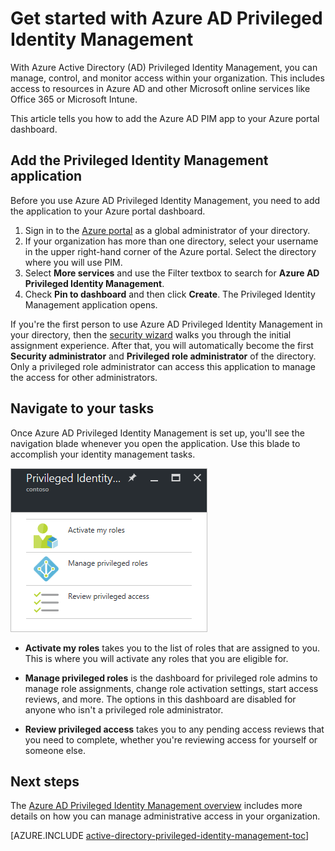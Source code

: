 <properties
   pageTitle="Get started with Azure AD Privileged Identity Management | Microsoft Azure"
   description="Learn how to manage privileged identities with the Azure Active Directory Privileged Identity Management application in Azure portal."
   services="active-directory"
   documentationCenter=""
   authors="kgremban"
   manager="femila"
   editor=""/>

<tags
   ms.service="active-directory"
   ms.devlang="na"
   ms.topic="get-started-article"
   ms.tgt_pltfrm="na"
   ms.workload="identity"
   ms.date="09/16/2016"
   ms.author="kgremban"/>

# Get started with Azure AD Privileged Identity Management


With Azure Active Directory (AD) Privileged Identity Management, you can manage, control, and monitor access within your organization. This includes access to resources in Azure AD and other Microsoft online services like Office 365 or Microsoft Intune.

This article tells you how to add the Azure AD PIM app to your Azure portal dashboard.

## Add the Privileged Identity Management application

Before you use Azure AD Privileged Identity Management, you need to add the application to your Azure portal dashboard.

1. Sign in to the [Azure portal](https://portal.azure.com/) as a global administrator of your directory.
2. If your organization has more than one directory, select your username in the upper right-hand corner of the Azure portal. Select the directory where you will use PIM.
3. Select **More services** and use the Filter textbox to search for **Azure AD Privileged Identity Management**.
4. Check **Pin to dashboard** and then click **Create**. The Privileged Identity Management application opens.


If you're the first person to use Azure AD Privileged Identity Management in your directory, then the [security wizard](active-directory-privileged-identity-management-security-wizard.md) walks you through the initial assignment experience. After that, you will automatically become the first **Security administrator** and **Privileged role administrator** of the directory. Only a privileged role administrator can access this application to manage the access for other administrators.  

## Navigate to your tasks

Once Azure AD Privileged Identity Management is set up, you'll see the navigation blade whenever you open the application. Use this blade to accomplish your identity management tasks.

![Top-level tasks for PIM - screenshot](./media/active-directory-privileged-identity-management-getting-started/pim_tasks.png)

- **Activate my roles** takes you to the list of roles that are assigned to you. This is where you will activate any roles that you are eligible for.

- **Manage privileged roles** is the dashboard for privileged role admins to manage role assignments, change role activation settings, start access reviews, and more. The options in this dashboard are disabled for anyone who isn't a privileged role administrator.

- **Review privileged access** takes you to any pending access reviews that you need to complete, whether you're reviewing access for yourself or someone else. 


<!--Every topic should have next steps and links to the next logical set of content to keep the customer engaged-->
## Next steps

The [Azure AD Privileged Identity Management overview](active-directory-privileged-identity-management-configure.md) includes more details on how you can manage administrative access in your organization.

[AZURE.INCLUDE [active-directory-privileged-identity-management-toc](../../includes/active-directory-privileged-identity-management-toc.md)]

<!--Image references-->

[1]: ./media/active-directory-privileged-identity-management-configure/PIM_EnablePim.png
